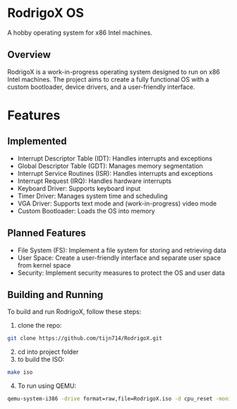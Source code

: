 # RodrigoX OS 
A hobby operating system for x86 Intel machines.

## Overview 
RodrigoX is a work-in-progress operating system designed to run on x86 Intel machines. The project aims to create a fully functional OS with a custom bootloader, device drivers, and a user-friendly interface.

# Features

## Implemented
- Interrupt Descriptor Table (IDT): Handles interrupts and exceptions
- Global Descriptor Table (GDT): Manages memory segmentation
- Interrupt Service Routines (ISR): Handles interrupts and exceptions
- Interrupt Request (IRQ): Handles hardware interrupts
- Keyboard Driver: Supports keyboard input
- Timer Driver: Manages system time and scheduling
- VGA Driver: Supports text mode and (work-in-progress) video mode
- Custom Bootloader: Loads the OS into memory

## Planned Features
- File System (FS): Implement a file system for storing and retrieving data
- User Space: Create a user-friendly interface and separate user space from kernel space
- Security: Implement security measures to protect the OS and user data


## Building and Running

To build and run RodrigoX, follow these steps:

1. clone the repo:
```bash
git clone https://github.com/tijn714/RodrigoX.git

```

2. cd into project folder
3. to build the ISO:
```bash
make iso
```

4. To run using QEMU:
```bash
qemu-system-i386 -drive format=raw,file=RodrigoX.iso -d cpu_reset -monitor stdio
```
